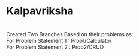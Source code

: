 # Kalpavriksha
<br/>
Created Two Branches Based on their problems as: <br/>
For Problem Statement 1 : Prob1/Calculator  <br/>
For Problem Statement 2 : Prob2/CRUD
